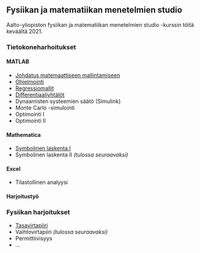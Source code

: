 ## Fysiikan ja matematiikan menetelmien studio

Aalto-yliopiston fysiikan ja matematiikan menetelmien studio -kurssin töitä keväältä 2021.

### Tietokoneharhoitukset

#### MATLAB
- [Johdatus matemaattiseen mallintamiseen](https://github.com/ellikiiski/FYS-MAT-studio/blob/main/1%20Johdatus/studio-vk1.pdf)
- [Ohjelmointi](https://github.com/ellikiiski/FYS-MAT-studio/blob/main/2%20Ohjelmointi/studio-vk2.pdf)
- [Regressiomallit](https://github.com/ellikiiski/FYS-MAT-studio-2021/blob/main/3%20Regressiomallit/studio-vk3.pdf)
- [Differentiaaliyhtälöt](https://github.com/ellikiiski/FYS-MAT-studio-2021/blob/main/4%20Differentiaaliyhtalot/studio-vk4.pdf)
- Dynaamisten systeemien säätö (Simulink)
- Monte Carlo -simulointi
- Optimointi I
- Optimointi II
#### Mathematica
- [Symbolinen laskenta I](https://github.com/ellikiiski/FYS-MAT-studio-2021/blob/main/5%20Symbolinen%20laskenta%20I/studio-vk5.pdf)
- Symbolinen laskenta II *(tulossa seuraavaksi)*
#### Excel
- Tilastollinen analyysi
#### Harjoitustyö

### Fysiikan harjoitukset

- [Tasavirtapiiri](https://github.com/ellikiiski/FYS-MAT-studio-2021/blob/main/Fysiikan%20raportit/1%20Tasavirtapiiri/studio-fys1.pdf)
- Vaihtovirtapiiri *(tulossa seuraavaksi)*
- Permittiivisyys
- ...
